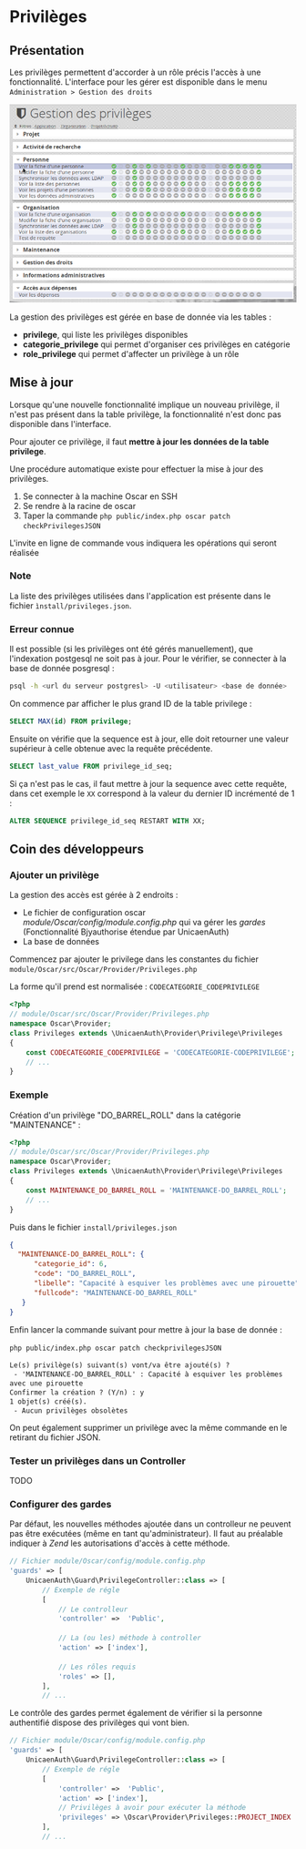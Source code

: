 # Privilèges

## Présentation

Les privilèges permettent d'accorder à un rôle précis l'accès à une fonctionnalité. L'interface pour les gérer est disponible dans le menu `Administration > Gestion des droits`

![Interface de gestion des privilèges](images/ui-privileges.png)

La gestion des privilèges est gérée en base de donnée via les tables : 

 - **privilege**, qui liste les privilèges disponibles
 - **categorie_privilege** qui permet d'organiser ces privilèges en catégorie
 - **role_privilege** qui permet d'affecter un privilège à un rôle
 
## Mise à jour

Lorsque qu'une nouvelle fonctionnalité implique un nouveau privilège, il n'est pas présent dans la table privilège, la fonctionnalité n'est donc pas disponible dans l'interface.

Pour ajouter ce privilège, il faut **mettre à jour les données de la table privilege**.

Une procédure automatique existe pour effectuer la mise à jour des privilèges.

1. Se connecter à la machine Oscar en SSH
2. Se rendre à la racine de oscar
3. Taper la commande `php public/index.php oscar patch checkPrivilegesJSON`

L'invite en ligne de commande vous indiquera les opérations qui seront réalisée

### Note

La liste des privilèges utilisées dans l'application est présente dans le fichier `ìnstall/privileges.json`.

### Erreur connue

Il est possible (si les privilèges ont été gérés manuellement), que l'indexation postgesql ne soit pas à jour. Pour le vérifier, se connecter à la base de donnée posgresql : 

```bash
psql -h <url du serveur postgresl> -U <utilisateur> <base de donnée>
```

On commence par afficher le plus grand ID de la table privilege : 

```sql
SELECT MAX(id) FROM privilege;
```

Ensuite on vérifie que la sequence est à jour, elle doit retourner une valeur supérieur à celle obtenue avec la requête précédente.

```sql
SELECT last_value FROM privilege_id_seq;
```

Si ça n'est pas le cas, il faut mettre à jour la sequence avec cette requête, dans cet exemple le `XX` correspond à la valeur du dernier ID incrémenté de 1 : 

```sql
ALTER SEQUENCE privilege_id_seq RESTART WITH XX;
```

## Coin des développeurs

### Ajouter un privilège

La gestion des accès est gérée à 2 endroits : 

 - Le fichier de configuration oscar *module/Oscar/config/module.config.php* qui va gérer les *gardes* (Fonctionnalité Bjyauthorise étendue par UnicaenAuth)
 - La base de données
 
Commencez par ajouter le privilege dans les constantes du fichier `module/Oscar/src/Oscar/Provider/Privileges.php`

La forme qu'il prend est normalisée : `CODECATEGORIE_CODEPRIVILEGE`

```php
<?php
// module/Oscar/src/Oscar/Provider/Privileges.php 
namespace Oscar\Provider;
class Privileges extends \UnicaenAuth\Provider\Privilege\Privileges
{
    const CODECATEGORIE_CODEPRIVILEGE = 'CODECATEGORIE-CODEPRIVILEGE';
    // ...
}
```

### Exemple 

Création d'un privilège "DO_BARREL_ROLL" dans la catégorie "MAINTENANCE" : 

```php
<?php
// module/Oscar/src/Oscar/Provider/Privileges.php 
namespace Oscar\Provider;
class Privileges extends \UnicaenAuth\Provider\Privilege\Privileges
{
    const MAINTENANCE_DO_BARREL_ROLL = 'MAINTENANCE-DO_BARREL_ROLL';
    // ...
}
```

Puis dans le fichier `install/privileges.json`

```json
{
  "MAINTENANCE-DO_BARREL_ROLL": {
      "categorie_id": 6,
      "code": "DO_BARREL_ROLL",
      "libelle": "Capacité à esquiver les problèmes avec une pirouette",
      "fullcode": "MAINTENANCE-DO_BARREL_ROLL"
   }
}
```

Enfin lancer la commande suivant pour mettre à jour la base de donnée : 

`php public/index.php oscar patch checkprivilegesJSON`

```
Le(s) privilège(s) suivant(s) vont/va être ajouté(s) ? 
 - 'MAINTENANCE-DO_BARREL_ROLL' : Capacité à esquiver les problèmes avec une pirouette
Confirmer la création ? (Y/n) : y
1 objet(s) créé(s).
 - Aucun privilèges obsolètes
```

On peut également supprimer un privilège avec la même commande en le retirant du fichier JSON.

 
### Tester un privilèges dans un Controller

TODO

### Configurer des gardes

Par défaut, les nouvelles méthodes ajoutée dans un controlleur ne peuvent pas être exécutées (même en tant qu'administrateur). Il faut au préalable indiquer à *Zend* les autorisations d'accès à cette méthode.
 
```php
// Fichier module/Oscar/config/module.config.php
'guards' => [
    UnicaenAuth\Guard\PrivilegeController::class => [
        // Exemple de régle
        [ 
            // Le controlleur
            'controller' =>  'Public',
            
            // La (ou les) méthode à controller
            'action' => ['index'],
            
            // Les rôles requis
            'roles' => [],
        ],
        // ...
```

Le contrôle des gardes permet également de vérifier si la personne authentifié dispose des privilèges qui vont bien. 

```php
// Fichier module/Oscar/config/module.config.php
'guards' => [
    UnicaenAuth\Guard\PrivilegeController::class => [
        // Exemple de régle
        [ 
            'controller' =>  'Public',
            'action' => ['index'],
            // Privilèges à avoir pour exécuter la méthode
            'privileges' => \Oscar\Provider\Privileges::PROJECT_INDEX
        ],
        // ...
```

